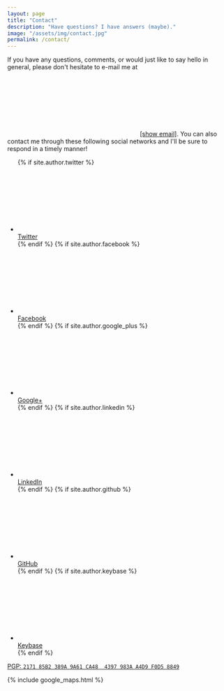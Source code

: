 ```yaml
---
layout: page
title: "Contact"
description: "Have questions? I have answers (maybe)."
image: "/assets/img/contact.jpg"
permalink: /contact/
---
```


If you have any questions, comments, or would just like to say hello in general, please don't hesitate to e-mail me at <span class="svg-icon icon-envelope-o svg-baseline" aria-hidden="true"><svg><use xlink:href="/assets/icons/icons.min.svg#icon-envelope-o"></use></svg></span> <a href="//www.google.com/recaptcha/mailhide/d?k=01Ah8C4RPlxrq0YzH0lAgV3A==&amp;c=5EHKDn7dLYlMt2GbgnzCJSmRU5Ib6dm-bTB5J6Kxa0I=" onclick="window.open('//www.google.com/recaptcha/mailhide/d?k\x3d01Ah8C4RPlxrq0YzH0lAgV3A\x3d\x3d\x26c\x3d5EHKDn7dLYlMt2GbgnzCJSmRU5Ib6dm-bTB5J6Kxa0I\x3d', '', 'toolbar=0,scrollbars=0,location=0,statusbar=0,menubar=0,resizable=0,width=500,height=300'); return false;" title="Reveal this e-mail address">[show email]</a>. You can also contact me through these following social networks and I'll be sure to respond in a timely manner!

<ul class="social-links">
  {% if site.author.twitter %}
  <li>
    <a rel="me" href="//twitter.com/{{ site.author.twitter }}">
      <span class="svg-icon svg-baseline" aria-hidden="true">
        <svg><use xlink:href="/assets/icons/icons.min.svg#icon-twitter"></use></svg>
      </span><br><span class="label">Twitter</span>
    </a>
  </li>
  {% endif %}
  {% if site.author.facebook %}
  <li>
    <a rel="me" href="//facebook.com/{{ site.author.facebook }}">
      <span class="svg-icon svg-baseline" aria-hidden="true">
        <svg><use xlink:href="/assets/icons/icons.min.svg#icon-facebook"></use></svg>
      </span><br><span class="label">Facebook</span>
    </a>
  </li>
  {% endif %}
  {% if site.author.google_plus %}
  <li>
    <a rel="me" href="//google.com/+{{ site.author.google_plus }}">
      <span class="svg-icon svg-baseline" aria-hidden="true">
        <svg><use xlink:href="/assets/icons/icons.min.svg#icon-google-plus"></use></svg>
      </span><br><span class="label">Google+</span>
    </a>
  </li>
  {% endif %}
  {% if site.author.linkedin %}
  <li>
    <a rel="me" href="//linkedin.com/in/{{ site.author.linkedin }}">
      <span class="svg-icon svg-baseline" aria-hidden="true">
        <svg><use xlink:href="/assets/icons/icons.min.svg#icon-linkedin"></use></svg>
      </span><br><span class="label">LinkedIn</span>
    </a>
  </li>
  {% endif %}
  {% if site.author.github %}
  <li>
    <a rel="me" href="//github.com/{{ site.author.github }}">
      <span class="svg-icon svg-baseline" aria-hidden="true">
        <svg><use xlink:href="/assets/icons/icons.min.svg#icon-github"></use></svg>
      </span><br><span class="label">GitHub</span>
    </a>
  </li>
  {% endif %}
  {% if site.author.keybase %}
  <li>
    <a rel="me" href="//keybase.io/{{ site.author.keybase }}">
      <span class="svg-icon svg-baseline" aria-hidden="true">
        <svg><use xlink:href="/assets/icons/icons.min.svg#icon-key"></use></svg>
      </span><br><span class="label">Keybase</span>
    </a>
  </li>
  {% endif %}
</ul>

<p class="pgp-key">
  <a href="//keybase.io/milanaryal/key.asc">
    PGP: <code>2171 85B2 389A 9A61 CA48  4397 983A A4D9 F0D5 8849</code>
  </a>
</p>

{% include google_maps.html %}

